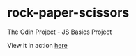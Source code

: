 # rock-paper-scissors

The Odin Project - JS Basics Project

View it in action [here](https://hello-damiro.github.io/rock-paper-scissors)
